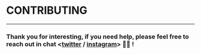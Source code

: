 # CONTRIBUTING
---

### Thank you for interesting, if you need help, please feel free to reach out in chat <[twitter](https://twitter.com/3imed_jaberi) / [instagram](https://www.instagram.com/3imed_jaberi)> 👋🏻 !